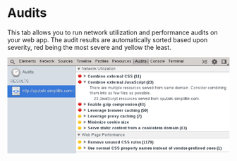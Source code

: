 Audits
======

This tab allows you to run network utilization and performance audits on your web app. The audit results are automatically sorted based upon severity, red being the most severe and yellow the least.

<img src="../audits/audits.png"/>